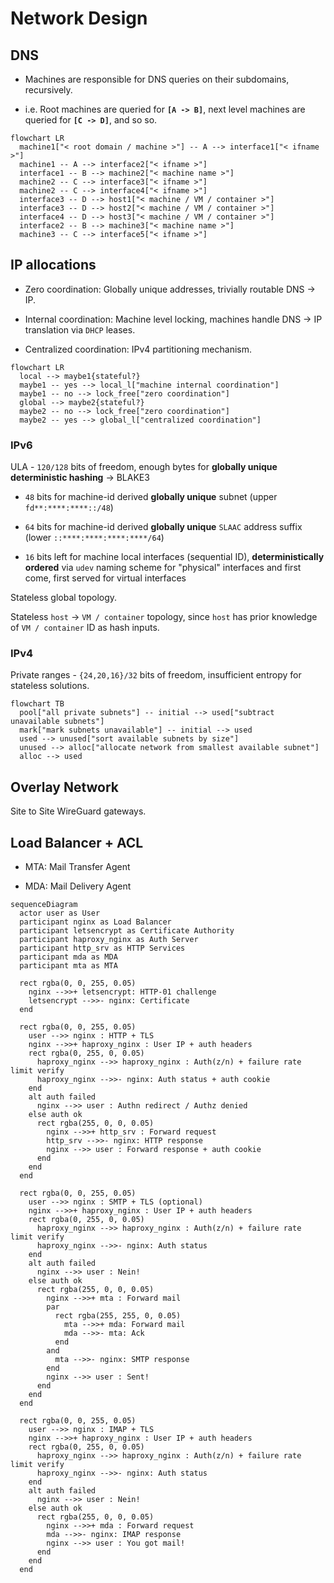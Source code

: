 # Network Design

## DNS

- Machines are responsible for DNS queries on their subdomains, recursively.

- i.e. Root machines are queried for **`[A -> B]`**, next level machines are queried for **`[C -> D]`**, and so so.

```mermaid
flowchart LR
  machine1["< root domain / machine >"] -- A --> interface1["< ifname >"]
  machine1 -- A --> interface2["< ifname >"]
  interface1 -- B --> machine2["< machine name >"]
  machine2 -- C --> interface3["< ifname >"]
  machine2 -- C --> interface4["< ifname >"]
  interface3 -- D --> host1["< machine / VM / container >"]
  interface3 -- D --> host2["< machine / VM / container >"]
  interface4 -- D --> host3["< machine / VM / container >"]
  interface2 -- B --> machine3["< machine name >"]
  machine3 -- C --> interface5["< ifname >"]
```

## IP allocations

- Zero coordination: Globally unique addresses, trivially routable DNS → IP.

- Internal coordination: Machine level locking, machines handle DNS → IP translation via `DHCP` leases.

- Centralized coordination: IPv4 partitioning mechanism.

```mermaid
flowchart LR
  local --> maybe1{stateful?}
  maybe1 -- yes --> local_l["machine internal coordination"]
  maybe1 -- no --> lock_free["zero coordination"]
  global --> maybe2{stateful?}
  maybe2 -- no --> lock_free["zero coordination"]
  maybe2 -- yes --> global_l["centralized coordination"]
```

### IPv6

ULA - `120/128` bits of freedom, enough bytes for **globally unique deterministic hashing** → BLAKE3

- `48` bits for machine-id derived **globally unique** subnet (upper `fd**:****:****::/48`)

- `64` bits for machine-id derived **globally unique** `SLAAC` address suffix (lower `::****:****:****:****/64`)

- `16` bits left for machine local interfaces (sequential ID), **deterministically ordered** via `udev` naming scheme for "physical" interfaces and first come, first served for virtual interfaces

Stateless global topology.

Stateless `host` → `VM / container` topology, since `host` has prior knowledge of `VM / container` ID as hash inputs.

### IPv4

Private ranges - `{24,20,16}/32` bits of freedom, insufficient entropy for stateless solutions.

```mermaid
flowchart TB
  pool["all private subnets"] -- initial --> used["subtract unavailable subnets"]
  mark["mark subnets unavailable"] -- initial --> used
  used --> unused["sort available subnets by size"]
  unused --> alloc["allocate network from smallest available subnet"]
  alloc --> used
```

## Overlay Network

Site to Site WireGuard gateways.

## Load Balancer + ACL

- MTA: Mail Transfer Agent

- MDA: Mail Delivery Agent

```mermaid
sequenceDiagram
  actor user as User
  participant nginx as Load Balancer
  participant letsencrypt as Certificate Authority
  participant haproxy_nginx as Auth Server
  participant http_srv as HTTP Services
  participant mda as MDA
  participant mta as MTA

  rect rgba(0, 0, 255, 0.05)
    nginx -->>+ letsencrypt: HTTP-01 challenge
    letsencrypt -->>- nginx: Certificate
  end

  rect rgba(0, 0, 255, 0.05)
    user -->> nginx : HTTP + TLS
    nginx -->>+ haproxy_nginx : User IP + auth headers
    rect rgba(0, 255, 0, 0.05)
      haproxy_nginx -->> haproxy_nginx : Auth(z/n) + failure rate limit verify
      haproxy_nginx -->>- nginx: Auth status + auth cookie
    end
    alt auth failed
      nginx -->> user : Authn redirect / Authz denied
    else auth ok
      rect rgba(255, 0, 0, 0.05)
        nginx -->>+ http_srv : Forward request
        http_srv -->>- nginx: HTTP response
        nginx -->> user : Forward response + auth cookie
      end
    end
  end

  rect rgba(0, 0, 255, 0.05)
    user -->> nginx : SMTP + TLS (optional)
    nginx -->>+ haproxy_nginx : User IP + auth headers
    rect rgba(0, 255, 0, 0.05)
      haproxy_nginx -->> haproxy_nginx : Auth(z/n) + failure rate limit verify
      haproxy_nginx -->>- nginx: Auth status
    end
    alt auth failed
      nginx -->> user : Nein!
    else auth ok
      rect rgba(255, 0, 0, 0.05)
        nginx -->>+ mta : Forward mail
        par
          rect rgba(255, 255, 0, 0.05)
            mta -->>+ mda: Forward mail
            mda -->>- mta: Ack
          end
        and
          mta -->>- nginx: SMTP response
        end
        nginx -->> user : Sent!
      end
    end
  end

  rect rgba(0, 0, 255, 0.05)
    user -->> nginx : IMAP + TLS
    nginx -->>+ haproxy_nginx : User IP + auth headers
    rect rgba(0, 255, 0, 0.05)
      haproxy_nginx -->> haproxy_nginx : Auth(z/n) + failure rate limit verify
      haproxy_nginx -->>- nginx: Auth status
    end
    alt auth failed
      nginx -->> user : Nein!
    else auth ok
      rect rgba(255, 0, 0, 0.05)
        nginx -->>+ mda : Forward request
        mda -->>- nginx: IMAP response
        nginx -->> user : You got mail!
      end
    end
  end
```
